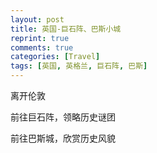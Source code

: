 ```yaml
---
layout: post
title: 英国-巨石阵、巴斯小城
reprint: true
comments: true
categories: [Travel]
tags: [英国, 英格兰, 巨石阵, 巴斯]
---
```


离开伦敦

前往巨石阵，领略历史谜团

前往巴斯城，欣赏历史风貌


<script>
    photos=[
        ["/images/2018-05-22/DSC13170.jpg", "巨石阵，天气甚好", "100%"],
        ["/images/2018-05-22/DSC13191.jpg", "", "100%"],
        ["/images/2018-05-22/DSC13194.jpg", "相传恶魔向一名爱尔兰老妇买了这堆石头，运用魔法让这些石头飘洋过海，来到沙利斯伯利平原，堆叠出类似的模样。恶魔召集村民，要人们猜测石块的数量；当大伙议论纷纷毫无头绪、而恶魔因自己的聪明而沾沾自喜时，一名修士走出人群对着恶魔说：“That is more than thee canst tell. (That is more than you can tell.)”意为这些石头多得无法胜数。原来，这就是标准答案。当恶魔听到修士的回答后，发现人类竟然也有智慧而非常生气，顺手举起一颗大石朝修士丢去；没想到，修士非常强壮，丝毫不为大石所伤，反倒是撞到修士脚踝的大石，竟然凹了个小洞，恶魔因而愤然离去，留下巨石群，而巨石群就被当地人称为脚踝石。——维基百科", "100%"],
        ["/images/2018-05-22/DSC13198.jpg", "巨石阵中几个重要的位置，似乎都是用来指示太阳在夏至那天升起的位置。而从反方向看刚好就是冬至日太阳降下的位置。除了太阳之外，月亮的起落点似乎也有记载。不过月亮的运行不是像太阳一样年年周而复始，它有一个历时19年的太阴历。在靠近石阵入口处有40多个柱孔，排成6行，恰巧和月亮在周期中到达最北的位置相符，所以6行柱孔很有可能代表6次周期，也就是6个太阴历的时间，观测及纪录月亮的运行有100多年的时间。——维基百科", "100%"],
        ["/images/2018-05-22/DSC13202.jpg", "传说中沙利斯伯利平原上原本住着一群善良的巨人，他们最喜欢的活动便是手牵手围成圆圈唱歌跳舞，他们的喜悦神情与滑稽动作，为人们带来许多欢乐，巨人们也成为当地人的开心果。然而，在毫无预警的一瞬间，巨人们突然僵化变成大石，手舞足蹈的动作也煞时间凝结，就此成为伫立平原上的巨石群。曾有一段时间，人们相当支持此一说法，因为由某一角度观看巨石群，确实与牵着手的巨人形象颇为吻合。——维基百科", "100%"],
        ["/images/2018-05-22/DSC13207.jpg", "皇家新月楼，由连为一体的30幢楼组成，排列成新月弧形，故名新月楼（Crescent）。其中1号楼为博物馆，其余大部分为酒店，价格很皇家。。。", "100%"],
        ["/images/2018-05-22/DSC13224.jpg", "新月形的楼前的草坪，躺着晒太阳真的十分舒服。。。", "100%"],
        ["/images/2018-05-22/DSC13225.jpg", "菲菲大美女", "100%"],
        ["/images/2018-05-22/DSC13227.jpg", "巴斯修道院", "100%"],
        ["/images/2018-05-22/DSC13232.jpg", "", "100%"],
        ["/images/2018-05-22/DSC13241.jpg", "", "100%"],
        ["/images/2018-05-22/DSC13251.jpg", "罗马浴场，是因为这浴场原因，所以小城名叫巴斯（Bath）么。。。", "100%"],
        ["/images/2018-05-22/DSC13260.jpg", "罗马浴池博物馆，神殿三角墙，上面刻着一个容貌骇人的头像，据说这是蛇发怪物戈尔贡（Gorgon）的头像", "100%"],
        ["/images/2018-05-22/DSC13275.jpg", "这个应该就是女神萨莉丝•米涅尔瓦了吧，", "100%"],
        ["/images/2018-05-22/DSC13286.jpg", "回到罗马大浴池，这个巨大澡堂子。。。天气很不错，水面倒影清晰可见", "100%"],
        ["/images/2018-05-22/DSC13294.jpg", "", "100%"],
        ["/images/2018-05-22/DSC13295.jpg", "", "100%"],
        ["/images/2018-05-22/DSC13298.jpg", "", "100%"],
        ["/images/2018-05-22/DSC13299.jpg", "", "100%"],
        ["/images/2018-05-22/DSC13300.jpg", "", "100%"],
        ["/images/2018-05-22/DSC13302.jpg", "", "100%"],
        ["/images/2018-05-22/DSC13310.jpg", "其实，水面蛮脏的。。。", "100%"],
        ["/images/2018-05-22/DSC13329.jpg", "", "100%"],
        ["/images/2018-05-22/DSC13332.jpg", "", "100%"],
        ["/images/2018-05-22/DSC13337.jpg", "巴斯街道，远观巴斯修道院", "100%"],
        ["/images/2018-05-22/DSC13343.jpg", "普尔特尼三拱桥，一艘船刚刚驶过其一拱洞，可惜这个只拍到了俩孔洞", "100%"],
        ["/images/2018-05-22/DSC13344.jpg", "", "100%"],
        ["/images/2018-05-22/DSC13356.jpg", "", "100%"],
    ];
    for (var i=0; i<photos.length; i++)
    {
        document.write("<figure><a href=\"" + photos[i][0] + "\" target=\"_blank\">")
        document.write("<img src=\"" + photos[i][0] + "\" alt=\"" + photos[i][1] + "\" width=\"" + photos[i][2] + "\">")
        document.write("</a></figure>")

        if (photos[i].length > 3)
            document.write(photos[i][3] + "<br><br>")
        else if (photos[i][1].length > 0)
            document.write(photos[i][1] + "<br><br>")
        else
            document.write("<br>")
    }
</script>
